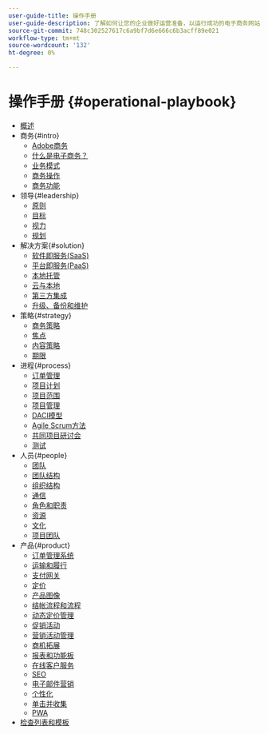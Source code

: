 ```yaml
---
user-guide-title: 操作手册
user-guide-description: 了解如何让您的企业做好运营准备，以运行成功的电子商务网站。
source-git-commit: 748c302527617c6a9bf7d6e666c6b3acff89e021
workflow-type: tm+mt
source-wordcount: '132'
ht-degree: 0%

---
```



# 操作手册 {#operational-playbook}

- [概述](overview.md)
- 商务{#intro}
   - [Adobe商务](intro/commerce.md)
   - [什么是电子商务？](intro/ecommerce.md)
   - [业务模式](intro/business-model.md)
   - [商务操作](intro/operations.md)
   - [商务功能](intro/features.md)
- 领导{#leadership}
   - [原则](leadership/principles.md)
   - [目标](leadership/goals.md)
   - [视力](leadership/vision.md)
   - [规划](leadership/planning.md)
- 解决方案{#solution}
   - [软件即服务(SaaS)](solution/software-service.md)
   - [平台即服务(PaaS)](solution/platform-service.md)
   - [本地托管](solution/on-premises.md)
   - [云与本地](solution/hosting-comparison.md)
   - [第三方集成](solution/integrations.md)
   - [升级、备份和维护](solution/maintenance.md)
- 策略{#strategy}
   - [商务策略](strategy/commerce.md)
   - [焦点](strategy/focus.md)
   - [内容策略](strategy/content.md)
   - [期限](strategy/maturity.md)
- 进程{#process}
   - [订单管理](process/order-management.md)
   - [项目计划](process/project-plan.md)
   - [项目范围](process/project-scope.md)
   - [项目管理](process/project-management.md)
   - [DACI模型](process/project-management-framework.md)
   - [Agile Scrum方法](process/agile-scrum.md)
   - [共同项目研讨会](process/project-workshops.md)
   - [测试](process/testing.md)
- 人员{#people}
   - [团队](people/teams.md)
   - [团队结构](people/team-structure.md)
   - [组织结构](people/organizational-structure.md)
   - [通信](people/communication.md)
   - [角色和职责](people/roles-responsibilities.md)
   - [资源](people/resources.md)
   - [文化](people/culture.md)
   - [项目团队](people/project-teams.md)
- 产品{#product}
   - [订单管理系统](product/order-management-systems.md)
   - [运输和履行](product/shipping-fulfillment.md)
   - [支付网关](product/payment-gateways.md)
   - [定价](product/pricing.md)
   - [产品图像](product/images.md)
   - [结帐流程和流程](product/checkout.md)
   - [动态定价管理](product/dynamic-pricing.md)
   - [促销活动](product/promotions.md)
   - [营销活动管理](product/campaign-management.md)
   - [商机拓展](product/lead-generation.md)
   - [报表和功能板](product/reporting.md)
   - [在线客户服务](product/customer-service.md)
   - [SEO](product/search-engine-optimization.md)
   - [电子邮件营销](product/marketing.md)
   - [个性化](product/personalization.md)
   - [单击并收集](product/click-collect.md)
   - [PWA](product/progressive-web-app.md)
- [检查列表和模板](checklists-templates/home.md)
